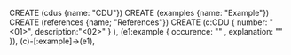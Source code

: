 CREATE (cdus {name: "CDU"})
CREATE (examples {name: "Example"})
CREATE (references {name; "References"})
CREATE 
    (c:CDU { number: "<01>", description:"<02>" } ),
    (e1:example { occurence: "" , explanation: "" }), (c)-[:example]->(e1), 